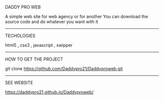 DADDY PRO WEB

A simple web site for web agency or for another
You can download the source code and do whatever you want with it
___________________________________________________________________

TECHOLOGIES

html5 , css3 , javascript , swipper

_________________________________________________

HOW TO GET THE PROJECT

git clone  https://github.com/Daddypro21/Daddyproweb.git

_____________________________________________________________

SEE WEBSITE 

https://daddypro21.github.io/Daddyproweb/